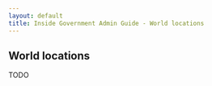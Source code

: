 ```yaml
---
layout: default
title: Inside Government Admin Guide - World locations
---
```


## World locations

TODO